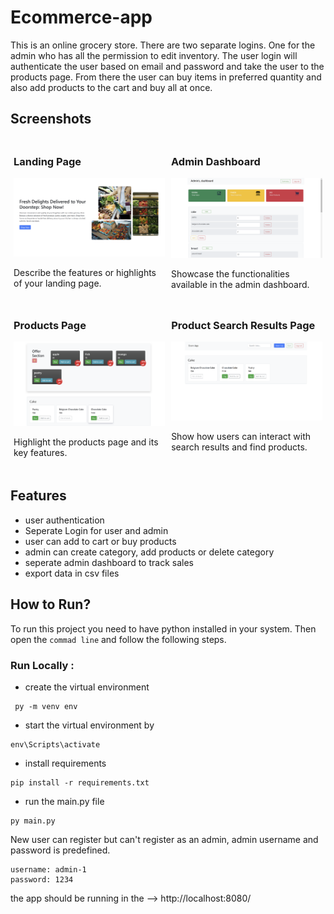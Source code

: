 # Ecommerce-app
This is an online grocery store. There are two separate logins. One for the admin who has all the permission to edit inventory. The user login will authenticate the user based on email and password and take the user to the products page. From there the user can buy items in preferred quantity and also add products to the cart and buy all at once.



## Screenshots

<div style="display: flex;">
<div style="padding: 5px;">
    <h3>Landing Page</h3>
    <img src="./static/images/screenshots/landing-page.png" alt="Landing Page" style="width: 100%;">
    <p>Describe the features or highlights of your landing page.</p>
</div>

<div style="padding: 5px;">
    <h3>Admin Dashboard</h3>
    <img src="./static/images/screenshots/admin-dashboard.png" alt="Admin Dashboard" style="width: 100%;">
    <p>Showcase the functionalities available in the admin dashboard.</p>
</div>
</div>

<div style="display: flex;">
<div style="padding: 5px;">
    <h3>Products Page</h3>
    <img src="./static/images/screenshots/product-page.png" alt="Products Page" style="width: 100%;">
    <p>Highlight the products page and its key features.</p>
</div>

<div style="padding: 5px;">
    <h3>Product Search Results Page</h3>
    <img src="./static/images/screenshots/search-results.png" alt="Product Search Results Page" style="width: 100%;">
    <p>Show how users can interact with search results and find products.</p>
</div> 
</div>
 

## Features

- user authentication
- Seperate Login for user and admin
- user can add to cart or buy products
- admin can create category, add products or delete category
- seperate admin dashboard to track sales
- export data in csv files 


## How to Run?

To run this project you need to have python installed in your system. Then open the `commad line` and follow the following steps. 

### Run Locally : 
* create the virtual environment
```
 py -m venv env 

```  
* start the virtual environment by 
```
env\Scripts\activate
```

* install requirements 
```
pip install -r requirements.txt 
```
* run the main.py file 
```
py main.py 
```

New user can register but can't register as an admin, admin username and password is predefined.
```
username: admin-1
password: 1234
``` 

the app should be running in the --> http://localhost:8080/